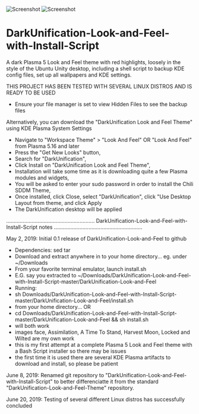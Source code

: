 ![Screenshot](https://i.imgur.com/jHmzEqR.png)
![Screenshot](https://i.imgur.com/vow0ck9.png)

# DarkUnification-Look-and-Feel-with-Install-Script

A dark Plasma 5 Look and Feel theme with red highlights, loosely in the style of the Ubuntu Unity desktop, including a shell script to backup KDE config files, set up all wallpapers and KDE settings.

THIS PROJECT HAS BEEN TESTED WITH SEVERAL LINUX DISTROS AND IS READY TO BE USED
- Ensure your file manager is set to view Hidden Files to see the backup files

Alternatively, you can download the "DarkUnification Look and Feel Theme" using KDE Plasma System Settings
- Navigate to "Workspace Theme" > "Look And Feel" OR "Look And Feel" from Plasma 5.16 and later
- Press the "Get New Looks" button,
- Search for "DarkUnification",
- Click Install on "DarkUnification Look and Feel Theme",
- Installation will take some time as it is downloading quite a few Plasma modules and widgets,
- You will be asked to enter your sudo password in order to install the Chili SDDM Theme,
- Once installed, click Close, select "DarkUnification", click "Use Desktop Layout from theme, and click Apply
- The DarkUnification desktop will be applied

...........................................................
DarkUnification-Look-and-Feel-with-Install-Script notes
...........................................................

May 2, 2019: Initial 0.1 release of DarkUnification-Look-and-Feel to github
- Dependencies: sed tar
- Download and extract anywhere in to your home directory... eg. under ~/Downloads
- From your favorite terminal emulator, launch install.sh
- E.G. say you extracted to ~/Downloads/DarkUnification-Look-and-Feel-with-Install-Script-master/DarkUnification-Look-and-Feel
- Running:
- sh Downloads/DarkUnification-Look-and-Feel-with-Install-Script-master/DarkUnification-Look-and-Feel/install.sh
- from your home directory... OR
- cd Downloads/DarkUnification-Look-and-Feel-with-Install-Script-master/DarkUnification-Look-and-Feel && sh install.sh
- will both work
- images face, Assimilation, A Time To Stand, Harvest Moon, Locked and Wilted are my own work
- this is my first attempt at a complete Plasma 5 Look and Feel theme with a Bash Script installer so there may be issues
- the first time it is used there are several KDE Plasma artifacts to download and install, so please be patient

June 8, 2019: Renamed git repository to "DarkUnification-Look-and-Feel-with-Install-Script" to better differenciatte it from the standard "DarkUnification-Look-and-Feel-Theme" repository.

June 20, 2019: Testing of several different Linux distros has successfully concluded
